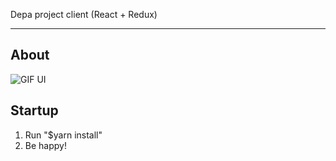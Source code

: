 Depa project client (React + Redux)

---

## About

![GIF UI](https://s3.amazonaws.com/cdn.depa.io/images/gif/additional/WjxPJmulki.gif)

## Startup

1. Run "$yarn install"
2. Be happy!
